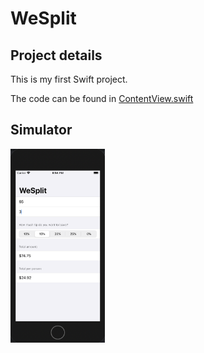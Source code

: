 # WeSplit

## Project details
This is my first Swift project.

The code can be found in [ContentView.swift](https://github.com/KristinnGodfrey/WeSplit/blob/master/README.md)

## Simulator
<p align="left">
  <img src="/p2.png" width="30%" /> 
</p>

 
